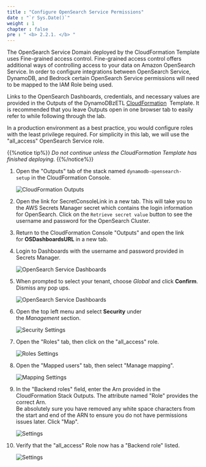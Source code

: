```yaml
---
title : "Configure OpenSearch Service Permissions"
date : "`r Sys.Date()`"
weight : 1
chapter : false
pre : " <b> 2.2.1. </b> "
---
```


The OpenSearch Service Domain deployed by the CloudFormation Template uses Fine-grained access control. Fine-grained access control offers additional ways of controlling access to your data on Amazon OpenSearch Service. In order to configure integrations between OpenSearch Service, DynamoDB, and Bedrock certain OpenSearch Service permissions will need to be mapped to the IAM Role being used.

Links to the OpenSearch Dashboards, credentials, and necessary values are provided in the Outputs of the DynamoDBzETL [CloudFormation](https://console.aws.amazon.com/cloudformation/home?region=us-west-2#/stacks/)  Template. It is recommended that you leave Outputs open in one browser tab to easily refer to while following through the lab.

In a production environment as a best practice, you would configure roles with the least privilege required. For simplicity in this lab, we will use the "all_access" OpenSearch Service role.

{{%notice tip%}}
_Do not continue unless the CloudFormation Template has finished deploying._
{{%/notice%}}

1. Open the "Outputs" tab of the stack named `dynamodb-opensearch-setup` in the CloudFormation Console.
    
    ![CloudFormation Outputs](/images/2/2.2/1.jpg)
    
2. Open the link for SecretConsoleLink in a new tab. This will take you to the AWS Secrets Manager secret which contains the login information for OpenSearch. Click on the `Retrieve secret value` button to see the username and password for the OpenSearch Cluster.
    
3. Return to the CloudFormation Console "Outputs" and open the link for **OSDashboardsURL** in a new tab.
    
4. Login to Dashboards with the username and password provided in Secrets Manager.
    
    ![OpenSearch Service Dashboards](/images/2/2.2/2.jpg)
    
5. When prompted to select your tenant, choose _Global_ and click **Confirm**. Dismiss any pop ups.
    
    ![OpenSearch Service Dashboards](/images/2/2.2/3.jpg)
    
6. Open the top left menu and select **Security** under the _Management_ section.
    
    ![Security Settings](/images/2/2.2/4.jpg)
    
7. Open the "Roles" tab, then click on the "all_access" role.
    
    ![Roles Settings](/images/2/2.2/5.jpg)
    
8. Open the "Mapped users" tab, then select "Manage mapping".
    
    ![Mapping Settings](/images/2/2.2/6.jpg)
    
9. In the "Backend roles" field, enter the Arn provided in the CloudFormation Stack Outputs. The attribute named "Role" provides the correct Arn.  
    Be absolutely sure you have removed any white space characters from the start and end of the ARN to ensure you do not have permissions issues later. Click "Map".
    
    ![Settings](/images/2/2.2/7.jpg)
    
10. Verify that the "all_access" Role now has a "Backend role" listed.
    
    ![Settings](/images/2/2.2/8.jpg)